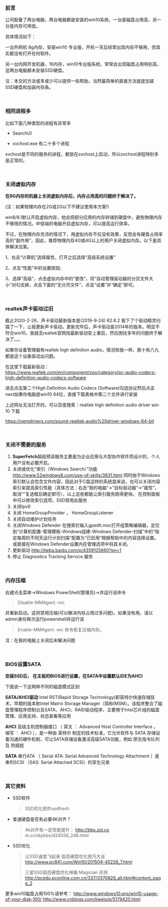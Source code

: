### 前言

公司配备了两台电脑，两台电脑都是安装的win10系统，一台是磁盘占用高，另一台是内存可用低。

具体情况如下：

一台外网机 8g内存，安装win10 专业版，开机一天后经常出现内存不够用，但其实都没有打开任何软件。

另一台内网开发机器，16内存，win10专业版系统，常常会出现磁盘占用特别高，这两台电脑都未安装SSD硬盘。

注：本文的方法或多或少可以提供一些帮助，当然最简单的直接方法就是加装SSD硬盘和加装内存条。

​      

### 相同进程多

比如下面几种类型的进程有非常多

- SearchUI

- svchost.exe 有二十多个进程

svchost是不同的服务的进程，都放在svchost上启动，所以svchost进程特别多是正常的。

​      

### 关闭虚拟内存

**在8G内存的机器上关闭虚拟内存后，内存占用高的问题终于解决了。**

(注：如果物理内存在2G或2G以下不建议使用本方案!)

win8/8.1默认开启虚拟内存，他会把部分应用的内存转储到硬盘中，避免物理内存不够用的情况。中低端的电脑开启虚拟内存，可以提高运行效率。

不过，在物理内存充沛的情况下，用虚拟内存不仅没有效果，反而会有硬盘占用率高的“副作用”，因此，推荐物理内存4G或4G以上的用户关闭虚拟内存。以下是具体解决法案。

1、右击“计算机”选择属性，打开之后选择“高级系统设置”

2、点击“性能”中的设置按钮;

3、选择“高级”，点击虚拟内存中的“更改”，将“自动管理驱动器的分页文件大小”对勾去掉，点击下面的“无分页文件”，点击“设置”并“确定”即可。

​      

### realtek声卡驱动过旧

截止2020-2-26，声卡驱动最新版本是(2019-9-24) R2.8.2 
我下了个驱动精灵扫描了一下，让我更新声卡驱动。更新完毕后，声卡驱动是2014年的版本。明显不符合win10，我就去realtek官网找最新驱动安上重启，然后困扰多年的问题终于解决了。。。

如果你设备管理器有realtek high definition audio，情况和我一样，那十有八九都是这个设备驱动出问题。

在这里下载最新驱动：https://www.realtek.com/en/component/zoo/category/pc-audio-codecs-high-definition-audio-codecs-software

进去点击第二个High Definition Audio Codecs (Software)勾选协议然后点击next如果你电脑是win10 64位，直接下载表格中第二个文件进行安装

上述网址无法打开的，可以百度搜索：realtek high definition audio driver win 10 下载

https://oemdrivers.com/sound-realtek-audio%20driver-windows-64-bit

​      

### 关闭不需要的服务


1. **SuperFetch**超级预读服务主要是为企业应用与大型协作软件而设计的，个人用户没有必要开启。
2. 关闭或优化“索引（Windows Search）”功能 http://www.52windows8.com/use-of-skills/3831.html
同时由于Windows索引默认会包含文件内容，因此对于C盘这样的系统盘来说，也可以关闭内容索引来提高索引性能（具体方法：右击“我的电脑”→“目标驱动器”→“属性”，取消“”复选框后确定即可），以上这些都能让索引服务跑得更快。
在控制面板中可以修改索引选项，SSD禁用此服务
3. 关闭Ipv6
4. 关闭 HomeGroupProvider ， HomeGroupListener
5. 关闭自动维护计划任务
6. 关闭Windows Defender
在搜索栏输入gpedit.msc打开组策略编辑器，定位到“计算机配置-管理模板-Windows组建-Windows Defender-扫描”中的“指定每周的不同天运行计划扫描”配置为“已启用”根据帮助中的内容选择设置。或直接在Windows Defender设置内在管理选项中将其关闭。
7. 更新驱动 http://tieba.baidu.com/p/4359125660?pn=1
8. 停止 Diagnostics Tracking Service 服务

​      

### 内存压缩

右键点击菜单->Windows PowerShell(管理员)->并运行该命令
> Disable-MMAgent -mc

并重新启动。这将禁用压缩(可以解决内存占用过多问题)。如果没有用，请以admin身份再次运行powershell并运行该
> Enable-MMAgent -mc
> 命令恢复压缩内存。



注：在我的电脑上关闭后未解决问题

​            

### BIOS设置SATA

**安装SSD后， 在主板的BIOS进行设置，在SATA中设置默认IDE为AHCI**

下面说一下这两种不同的磁盘模式区别

**SATA/AHCI驱动** Intel RST(Rapid Storage Technology)即英特尔快速存储技术，早期的版本称Intel Matrix Storage Manager（简称IMSM）。该程序整合了磁盘管理程序控制台及SATA、AHCI、RAID驱动程序，主要用于Intel芯片组的磁盘管理、应用支持、状态查看等应用

**AHCI**
高级主机控制器接口 （ 英文 ： Advanced Host Controller Interface ， 缩写 ： AHCI ），是一种由 英特尔 制定的技术标准，它允许软件与 SATA 存储设备沟通的硬件机制，可让SATA存储设备激活高级SATA功能，例如 原生指令队列 及 热插拔

**SATA**
串行ATA （ Serial ATA: Serial Advanced Technology Attachment ）是 串列SCSI （SAS: Serial Attached SCSI）的孪生兄弟

​      


### 其它资料

- SSD软件

  > SSD优化软件ssdfresh

- 普通硬盘是否有必要4K对齐？

  > 4k对齐有一定性能提升： http://bbs.zol.co m.cn/diybbs/d34036_246.html

- SSD优化

  > 让SSD速度飞起来 固态硬盘优化技巧大全  http://www.pc841.com/Win10/201504-45226_7.html
  >
  > 三星SSD固态硬盘优化神器 Magician 评测  http://pcedu.pconline.com.cn/337/3370826_all.html#content_page_2

  

     

更多win10磁盘占用100%请参考： http://www.windows10.pro/win10-usage-of-your-disk-100/
http://www.cnblogs.com/liweis/p/5179420.html